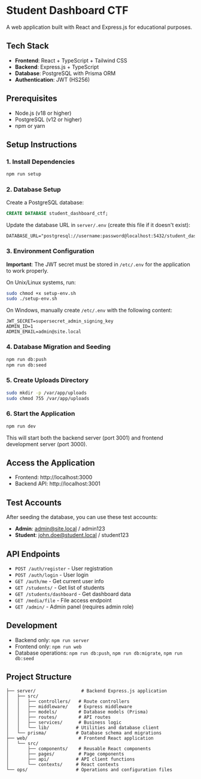 # Student Dashboard CTF

A web application built with React and Express.js for educational purposes.

## Tech Stack

- **Frontend**: React + TypeScript + Tailwind CSS
- **Backend**: Express.js + TypeScript
- **Database**: PostgreSQL with Prisma ORM
- **Authentication**: JWT (HS256)

## Prerequisites

- Node.js (v18 or higher)
- PostgreSQL (v12 or higher)
- npm or yarn

## Setup Instructions

### 1. Install Dependencies

```bash
npm run setup
```

### 2. Database Setup

Create a PostgreSQL database:

```sql
CREATE DATABASE student_dashboard_ctf;
```

Update the database URL in `server/.env` (create this file if it doesn't exist):

```env
DATABASE_URL="postgresql://username:password@localhost:5432/student_dashboard_ctf"
```

### 3. Environment Configuration

**Important**: The JWT secret must be stored in `/etc/.env` for the application to work properly.

On Unix/Linux systems, run:

```bash
sudo chmod +x setup-env.sh
sudo ./setup-env.sh
```

On Windows, manually create `/etc/.env` with the following content:

```
JWT_SECRET=supersecret_admin_signing_key
ADMIN_ID=1
ADMIN_EMAIL=admin@site.local
```

### 4. Database Migration and Seeding

```bash
npm run db:push
npm run db:seed
```

### 5. Create Uploads Directory

```bash
sudo mkdir -p /var/app/uploads
sudo chmod 755 /var/app/uploads
```

### 6. Start the Application

```bash
npm run dev
```

This will start both the backend server (port 3001) and frontend development server (port 3000).

## Access the Application

- Frontend: http://localhost:3000
- Backend API: http://localhost:3001

## Test Accounts

After seeding the database, you can use these test accounts:

- **Admin**: admin@site.local / admin123
- **Student**: john.doe@student.local / student123

## API Endpoints

- `POST /auth/register` - User registration
- `POST /auth/login` - User login
- `GET /auth/me` - Get current user info
- `GET /students/` - Get list of students
- `GET /students/dashboard` - Get dashboard data
- `GET /media/file` - File access endpoint
- `GET /admin/` - Admin panel (requires admin role)

## Development

- Backend only: `npm run server`
- Frontend only: `npm run web`
- Database operations: `npm run db:push`, `npm run db:migrate`, `npm run db:seed`

## Project Structure

```
├── server/                 # Backend Express.js application
│   ├── src/
│   │   ├── controllers/   # Route controllers
│   │   ├── middleware/    # Express middleware
│   │   ├── models/        # Database models (Prisma)
│   │   ├── routes/        # API routes
│   │   ├── services/      # Business logic
│   │   └── lib/          # Utilities and database client
│   └── prisma/           # Database schema and migrations
├── web/                   # Frontend React application
│   └── src/
│       ├── components/    # Reusable React components
│       ├── pages/         # Page components
│       ├── api/          # API client functions
│       └── contexts/     # React contexts
└── ops/                  # Operations and configuration files
```
